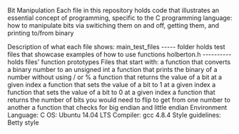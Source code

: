 Bit Manipulation
Each file in this repository holds code that illustrates an essential concept of programming, specific to the C programming language: how to manipulate bits via switiching them on and off, getting them, and printing to/from binary

Description of what each file shows:
main_test_files ----- folder holds test files that showcase examples of how to use functions
holberton.h ---------- holds files' function prototypes
Files that start with:
a function that converts a binary number to an unsigned int
a function that prints the binary of a number without using / or %
a function that returns the value of a bit at a given index
a function that sets the value of a bit to 1 at a given index
a function that sets the value of a bit to 0 at a given index
a function that returns the number of bits you would need to flip to get from one number to another
a function that checks for big endian and little endian
Environment
Language: C
OS: Ubuntu 14.04 LTS
Compiler: gcc 4.8.4
Style guidelines: Betty style

